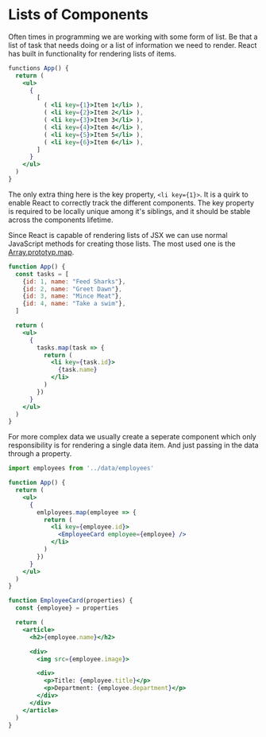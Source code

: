 # Lists of Components

Often times in programming we are working with some form of list. Be that a list of task that needs doing or a list of information we need to render.
React has built in functionality for rendering lists of items.

```jsx
functions App() {
  return (
    <ul>
      {
        [
          ( <li key={1}>Item 1</li> ),
          ( <li key={2}>Item 2</li> ),
          ( <li key={3}>Item 3</li> ),
          ( <li key={4}>Item 4</li> ),
          ( <li key={5}>Item 5</li> ),
          ( <li key={6}>Item 6</li> ),
        ]
      }
    </ul>
  )
}
```

The only extra thing here is the key property, `<li key={1}>`. It is a quirk to enable React to correctly track the different components.
The key property is required to be locally unique among it's siblings, and it should be stable across the components lifetime.

Since React is capable of rendering lists of JSX we can use normal JavaScript methods for creating those lists. The most used one is the [Array.prototyp.map](https://developer.mozilla.org/en-US/docs/Web/JavaScript/Reference/Global_Objects/Array/map).

```jsx
function App() {
  const tasks = [
    {id: 1, name: "Feed Sharks"},
    {id: 2, name: "Greet Dawn"},
    {id: 3, name: "Mince Meat"},
    {id: 4, name: "Take a swim"},
  ]

  return (
    <ul>
      {
        tasks.map(task => {
          return (
            <li key={task.id}>
              {task.name}
            </li>
          )
        })
      }
    </ul>
  )
}
```

For more complex data we usually create a seperate component which only responsibility is for rendering a single data item. And just passing in the data through a property.

```jsx
import employees from '../data/employees'

function App() {
  return (
    <ul>
      {
        emlployees.map(employee => {
          return (
            <li key={employee.id}>
              <EmployeeCard employee={employee} />
            </li>
          )
        })
      }
    </ul>
  )
}

function EmployeeCard(properties) {
  const {employee} = properties

  return (
    <article>
      <h2>{employee.name}</h2>

      <div>
        <img src={employee.image}>

        <div>
          <p>Title: {employee.title}</p>
          <p>Department: {employee.department}</p>
        </div>
      </div>
    </article>
  )
}
```